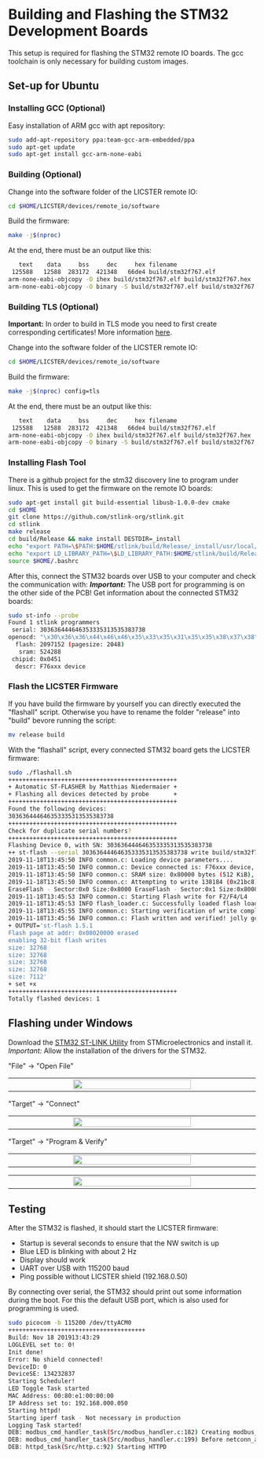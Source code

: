 # Building and Flashing the STM32 Development Boards
This setup is required for flashing the STM32 remote IO boards.
The gcc toolchain is only necessary for building custom images.

## Set-up for Ubuntu

### Installing GCC (Optional)

Easy installation of ARM gcc with apt repository:
```sh
sudo add-apt-repository ppa:team-gcc-arm-embedded/ppa
sudo apt-get update
sudo apt-get install gcc-arm-none-eabi
```

### Building (Optional)

Change into the software folder of the LICSTER remote IO:
```sh
cd $HOME/LICSTER/devices/remote_io/software
```

Build the firmware:
```sh
make -j$(nproc)
```

At the end, there must be an output like this:
```sh
   text    data     bss     dec     hex filename
 125588   12588  283172  421348   66de4 build/stm32f767.elf
arm-none-eabi-objcopy -O ihex build/stm32f767.elf build/stm32f767.hex
arm-none-eabi-objcopy -O binary -S build/stm32f767.elf build/stm32f767.bin
```

### Building TLS (Optional)

**Important:** In order to build in TLS mode you need to first create corresponding certificates! More information [here](/devices/plc/software/Secure_Layer/README.md).

Change into the software folder of the LICSTER remote IO:
```sh
cd $HOME/LICSTER/devices/remote_io/software
```

Build the firmware:
```sh
make -j$(nproc) config=tls
```

At the end, there must be an output like this:
```sh
   text    data     bss     dec     hex filename
 125588   12588  283172  421348   66de4 build/stm32f767.elf
arm-none-eabi-objcopy -O ihex build/stm32f767.elf build/stm32f767.hex
arm-none-eabi-objcopy -O binary -S build/stm32f767.elf build/stm32f767.bin
```

### Installing Flash Tool 

There is a github project for the stm32 discovery line to program under linux.
This is used to get the firmware on the remote IO boards:
```sh
sudo apt-get install git build-essential libusb-1.0.0-dev cmake
cd $HOME
git clone https://github.com/stlink-org/stlink.git
cd stlink
make release
cd build/Release && make install DESTDIR=_install
echo "export PATH=\$PATH:$HOME/stlink/build/Release/_install/usr/local/bin" >> $HOME/.bashrc
echo "export LD_LIBRARY_PATH=\$LD_LIBRARY_PATH:$HOME/stlink/build/Release/_install/usr/local/lib" >> $HOME/.bashrc
source $HOME/.bashrc
```

After this, connect the STM32 boards over USB to your computer and check the communication with:
***Important:*** The USB port for programming is on the other side of the PCB!
Get information about the connected STM32 boards:
```sh
sudo st-info --probe
Found 1 stlink programmers
 serial: 303636444646353335313535383738
openocd: "\x30\x36\x36\x44\x46\x46\x35\x33\x35\x31\x35\x35\x38\x37\x38"
  flash: 2097152 (pagesize: 2048)
   sram: 524288
 chipid: 0x0451
  descr: F76xxx device
```

### Flash the LICSTER Firmware
If you have build the firmware by yourself you can directly executed the "flashall" script.
Otherwise you have to rename the folder "release" into "build" bevore running the script:
```sh
mv release build
```

With the "flashall" script, every connected STM32 board gets the LICSTER firmware:
```sh
sudo ./flashall.sh 
++++++++++++++++++++++++++++++++++++++++++++++++
+ Automatic ST-FLASHER by Matthias Niedermaier +
+ Flashing all devices detected by probe       +
++++++++++++++++++++++++++++++++++++++++++++++++
Found the following devices:
303636444646353335313535383738
++++++++++++++++++++++++++++++++++++++++++++++++
Check for duplicate serial numbers?
++++++++++++++++++++++++++++++++++++++++++++++++
Flashing Device 0, with SN: 303636444646353335313535383738
++ st-flash --serial 303636444646353335313535383738 write build/stm32f767.bin 0x8000000
2019-11-18T13:45:50 INFO common.c: Loading device parameters....
2019-11-18T13:45:50 INFO common.c: Device connected is: F76xxx device, id 0x10016451
2019-11-18T13:45:50 INFO common.c: SRAM size: 0x80000 bytes (512 KiB), Flash: 0x200000 bytes (2048 KiB) in pages of 2048 bytes
2019-11-18T13:45:50 INFO common.c: Attempting to write 138184 (0x21bc8) bytes to stm32 address: 134217728 (0x8000000)
EraseFlash - Sector:0x0 Size:0x8000 EraseFlash - Sector:0x1 Size:0x8000 EraseFlash - Sector:0x2 Size:0x8000 EraseFlash - Sector:0x3 Size:0x8000 EraseFlash - Sector:0x4 Size:0x20000 2019-11-18T13:45:53 INFO common.c: Finished erasing 5 pages of 131072 (0x20000) bytes
2019-11-18T13:45:53 INFO common.c: Starting Flash write for F2/F4/L4
2019-11-18T13:45:53 INFO flash_loader.c: Successfully loaded flash loader in sram
2019-11-18T13:45:55 INFO common.c: Starting verification of write complete
2019-11-18T13:45:56 INFO common.c: Flash written and verified! jolly good!
+ OUTPUT='st-flash 1.5.1
Flash page at addr: 0x08020000 erased
enabling 32-bit flash writes
size: 32768
size: 32768
size: 32768
size: 32768
size: 7112'
+ set +x
++++++++++++++++++++++++++++++++++++++++++++++++
Totally flashed devices: 1
```

## Flashing under Windows

Download the [STM32 ST-LINK Utility](https://www.st.com/en/development-tools/stsw-link004.html) from STMicroelectronics and install it.
*Important:* Allow the installation of the drivers for the STM32.

"File" -> "Open File"
<table align="center"><tr><td align="center" width="9999">
<img src="windowsFlash/01_selectFile.png" width=70%></img>
</td></tr></table>

"Target" -> "Connect"
<table align="center"><tr><td align="center" width="9999">
<img src="windowsFlash/02_connect.png" width=70%></img>
</td></tr></table>

"Target" -> "Program & Verify"
<table align="center"><tr><td align="center" width="9999">
<img src="windowsFlash/03_program.png" width=70%></img>
</td></tr></table>

<table align="center"><tr><td align="center" width="9999">
<img src="windowsFlash/04_flash.png" width=70%></img>
</td></tr></table>

## Testing
After the STM32 is flashed, it should start the LICSTER firmware:
* Startup is several seconds to ensure that the NW switch is up
* Blue LED is blinking with about 2 Hz
* Display should work
* UART over USB with 115200 baud
* Ping possible without LICSTER shield (192.168.0.50)

By connecting over serial, the STM32 should print out some information during the boot.
For this the default USB port, which is also used for programming is used.
```sh
sudo picocom -b 115200 /dev/ttyACM0
+++++++++++++++++++++++++++++++++++++++
Build: Nov 18 201913:43:29
LOGLEVEL set to: 0!
Init done!
Error: No shield connected!
DeviceID: 0
DeviceSE: 134232837
Starting Scheduler!
LED Toggle Task started
MAC Address: 00:80:e1:00:00:00 
IP Address set to: 192.168.000.050
Starting httpd!
Starting iperf task - Not necessary in production
Logging Task started!
DEB: modbus_cmd_handler_task(Src/modbus_handler.c:182) Creating modbus_cmd_handler_task.
DEB: modbus_cmd_handler_task(Src/modbus_handler.c:199) Before netconn_accept.
DEB: httpd_task(Src/http.c:92) Starting HTTPD
```
